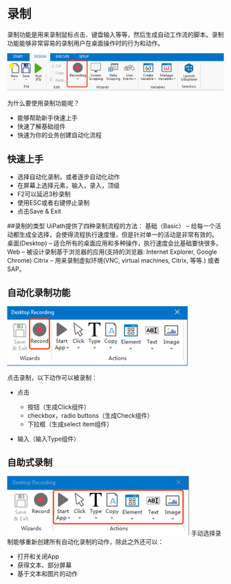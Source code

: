 # 录制

录制功能是用来录制鼠标点击、键盘输入等等，然后生成自动工作流的脚本。录制功能能够非常容易的录制用户在桌面操作时的行为和动作。

![](/assets2.4/import1.png)

为什么要使用录制功能呢？

* 能够帮助新手快速上手
* 快速了解基础组件
* 快速为你的业务创建自动化流程

## 快速上手

* 选择自动化录制，或者逐步自动化动作
* 在屏幕上选择元素，输入，录入，顶级
* F2可以延迟3秒录制
* 使用ESC或者右键停止录制
* 点击Save & Exit

##录制的类型
UiPath提供了四种录制流程的方法： 
基础（Basic） – 给每一个活动都生成全选择，会使得流程执行速度慢，但是针对单一的活动是非常有效的。
桌面(Desktop) – 适合所有的桌面应用和多种操作，执行速度会比基础要快很多。
Web – 被设计录制基于浏览器的应用(支持的浏览器: Internet Explorer, Google Chrome)
Citrix – 用来录制虚拟环境(VNC, virtual machines, Citrix, 等等.) 或者 SAP。

## 自动化录制功能

![](/assets2.4/import2.png)

点击录制，以下动作可以被录制：

* 点击

  * 按钮（生成Click组件）
  * checkbox，radio buttons（生成Check组件）
  * 下拉框（生成select item组件）

* 输入（输入Type组件）

## 自助式录制

![](/assets2.4/import3.png)
手动选择录制能够重新创建所有自动化录制的动作，除此之外还可以：
* 打开和关闭App
* 获得文本、部分屏幕
* 基于文本和图片的动作




